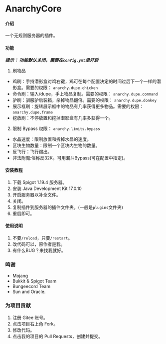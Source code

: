 # AnarchyCore

#### 介绍
一个无规则服务器的插件。

#### 功能
**_提示： 功能默认关闭，需要在`config.yml`里开启_**
1. 刷物品
- 鸡刷：手持潜影盒对鸡右键，鸡可在每个配置决定的时间过后下一个一样的潜影盒。需要的权限： `anarchy.dupe.chicken`
- 命令刷：输入/dupe，手上物品复制。需要的权限： `anarchy.dupe.command`
- 驴刷：驯服驴后装箱，杀掉物品翻倍。需要的权限： `anarchy.dupe.donkey`
- 展示框刷：旋转展示框中的物品有几率获得更多物品。需要的权限： `anarchy.dupe.frame`
- 挖放刷：不停放置和挖掉潜影盒有几率多获得一个。
2. 限制   Bypass 权限： `anarchy.limits.bypass`
- 水晶速度：限制放置和拆掉水晶的速度。
- 区块生物数量：限制一个区块内生物的数量。
- 反飞行：飞行踢出。
- 非法附魔:俗称反32K。可用漏斗Bypass(可在配置中指定)。


#### 安装教程

1.  下载 Spigot 1.19.4 服务器。
2.  安装 Java Development Kit 17.0.10
3.  开启服务器以补全文件。
4.  关闭。
5.  复制插件到服务器的插件文件夹。(一般是`plugins`文件夹)
6.  重启即可。

#### 使用说明

1.  不要`/reload`，只要`/restart`。
2.  改代码可以，原作者是我。
3.  有什么BUG？来找我就好。

### 鸣谢
- Mojang
- Bukkit & Spigot Team
- Bungeecord Team
- Sun and Oracle.

### 为项目贡献

1. 注册 Gitee 账号。
2. 点击项目右上角 Fork。
3. 修改代码。
4. 点击我的项目的 Pull Requests，创建并提交。

